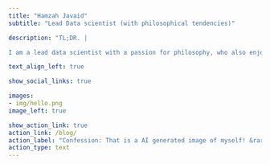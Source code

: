 ```yaml
---
title: "Hamzah Javaid"
subtitle: "Lead Data scientist (with philosophical tendencies)"

description: "TL;DR. |

I am a lead data scientist with a passion for philosophy, who also enjoys writing and creating podcasts. While my writing skills may not match those of Shakespeare, in true data science fashion I have sought the assistance of ChatGPT to enhance this introduction. Please take a look, read on, and listen to my podcast."

text_align_left: true

show_social_links: true

images: 
- img/hello.png
image_left: true

show_action_link: true
action_link: /blog/
action_label: "Confession: That is a AI generated image of myself! &rarr;"
action_type: text
---
```

